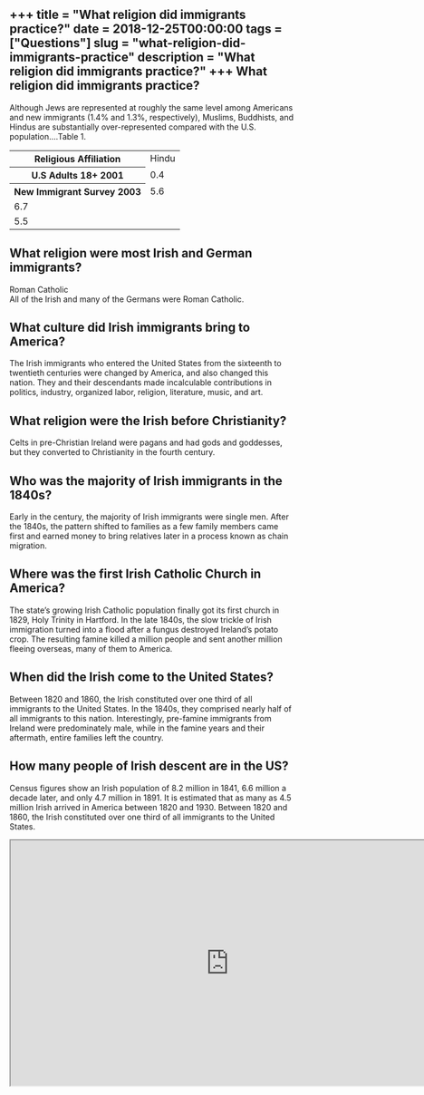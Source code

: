 +++
title = "What religion did immigrants practice?"
date = 2018-12-25T00:00:00
tags = ["Questions"]
slug = "what-religion-did-immigrants-practice"
description = "What religion did immigrants practice?"
+++
What religion did immigrants practice?
--------------------------------------

Although Jews are represented at roughly the same level among Americans and new immigrants (1.4% and 1.3%, respectively), Muslims, Buddhists, and Hindus are substantially over-represented compared with the U.S. population….Table 1.

<table><tr><th>Religious Affiliation</th><td>Hindu</td></tr><tr><th>U.S Adults 18+ 2001</th><td>0.4</td></tr><tr><th>New Immigrant Survey 2003</th><td>5.6</td></tr><tr><td>6.7</td></tr><tr><td>5.5</td></tr></table>

What religion were most Irish and German immigrants?
----------------------------------------------------

Roman Catholic  
All of the Irish and many of the Germans were Roman Catholic.

What culture did Irish immigrants bring to America?
---------------------------------------------------

The Irish immigrants who entered the United States from the sixteenth to twentieth centuries were changed by America, and also changed this nation. They and their descendants made incalculable contributions in politics, industry, organized labor, religion, literature, music, and art.

What religion were the Irish before Christianity?
-------------------------------------------------

Celts in pre-Christian Ireland were pagans and had gods and goddesses, but they converted to Christianity in the fourth century.

Who was the majority of Irish immigrants in the 1840s?
------------------------------------------------------

Early in the century, the majority of Irish immigrants were single men. After the 1840s, the pattern shifted to families as a few family members came first and earned money to bring relatives later in a process known as chain migration.

Where was the first Irish Catholic Church in America?
-----------------------------------------------------

The state’s growing Irish Catholic population finally got its first church in 1829, Holy Trinity in Hartford. In the late 1840s, the slow trickle of Irish immigration turned into a flood after a fungus destroyed Ireland’s potato crop. The resulting famine killed a million people and sent another million fleeing overseas, many of them to America.

When did the Irish come to the United States?
---------------------------------------------

Between 1820 and 1860, the Irish constituted over one third of all immigrants to the United States. In the 1840s, they comprised nearly half of all immigrants to this nation. Interestingly, pre-famine immigrants from Ireland were predominately male, while in the famine years and their aftermath, entire families left the country.

How many people of Irish descent are in the US?
-----------------------------------------------

Census figures show an Irish population of 8.2 million in 1841, 6.6 million a decade later, and only 4.7 million in 1891. It is estimated that as many as 4.5 million Irish arrived in America between 1820 and 1930. Between 1820 and 1860, the Irish constituted over one third of all immigrants to the United States.

<iframe allow="accelerometer; autoplay; clipboard-write; encrypted-media; gyroscope; picture-in-picture" allowfullscreen="" class="__youtube_prefs__  epyt-is-override  no-lazyload" data-no-lazy="1" data-origheight="433" data-origwidth="770" data-skipgform_ajax_framebjll="" height="433" id="_ytid_83309" loading="lazy" src="https://www.youtube.com/embed/vTxxRqbv_Kk?enablejsapi=1&autoplay=0&cc_load_policy=0&cc_lang_pref=&iv_load_policy=1&loop=0&modestbranding=0&rel=1&fs=1&playsinline=0&autohide=2&theme=dark&color=red&controls=1&" title="YouTube player" width="770"></iframe>